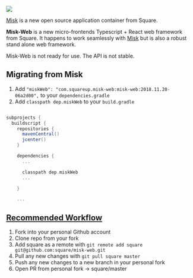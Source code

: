 ![](https://raw.githubusercontent.com/square/misk/master/misk.png)

[Misk](https://github.com/square/misk) is a new open source application container from Square.

**Misk-Web** is a new micro-frontends Typescript + React web framework from Square. It happens to work seamlessly with [Misk](https://github.com/square/misk) but is also a robust stand alone web framework.

Misk-Web is not ready for use. The API is not stable.

## Migrating from Misk

1. Add `"miskWeb": "com.squareup.misk-web:misk-web:2018.11.20-06a2d00",` to your `dependencies.gradle`
1. Add `classpath dep.miskWeb` to your `build.gradle`

  ```Groovy

  subprojects {
    buildscript {
      repositories {
        mavenCentral()
        jcenter()
      }

      dependencies {
        ...

        classpath dep.miskWeb
        ...

      }

      ...

  ```



## [Recommended Workflow](https://blog.scottlowe.org/2015/01/27/using-fork-branch-git-workflow/)

1. Fork into your personal Github account
1. Clone repo from your fork
1. Add square as a remote with `git remote add square git@github.com:square/misk-web.git`
1. Pull any new changes with `git pull square master`
1. Push any new changes to a new branch in your personal fork
1. Open PR from personal fork -> square/master
